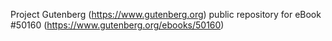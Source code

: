 Project Gutenberg (https://www.gutenberg.org) public repository for
eBook #50160 (https://www.gutenberg.org/ebooks/50160)
